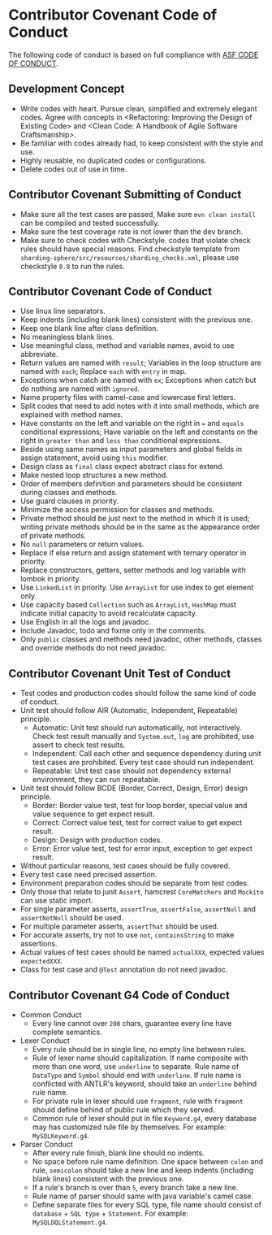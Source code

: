 # Contributor Covenant Code of Conduct

The following code of conduct is based on full compliance with [ASF CODE OF CONDUCT](https://www.apache.org/foundation/policies/conduct.html).

## Development Concept

 - Write codes with heart. Pursue clean, simplified and extremely elegant codes. Agree with concepts in &lt;Refactoring: Improving the Design of Existing Code&gt; and &lt;Clean Code: A Handbook of Agile Software Craftsmanship&gt;.
 - Be familiar with codes already had, to keep consistent with the style and use.
 - Highly reusable, no duplicated codes or configurations.
 - Delete codes out of use in time.

## Contributor Covenant Submitting of Conduct

 - Make sure all the test cases are passed, Make sure `mvn clean install` can be compiled and tested successfully.
 - Make sure the test coverage rate is not lower than the dev branch.
 - Make sure to check codes with Checkstyle. codes that violate check rules should have special reasons. Find checkstyle template from `sharding-sphere/src/resources/sharding_checks.xml`, please use checkstyle `8.8` to run the rules.

## Contributor Covenant Code of Conduct

 - Use linux line separators.
 - Keep indents (including blank lines) consistent with the previous one.
 - Keep one blank line after class definition.
 - No meaningless blank lines.
 - Use meaningful class, method and variable names, avoid to use abbreviate. 
 - Return values are named with `result`; Variables in the loop structure are named with `each`; Replace `each` with `entry` in map.
 - Exceptions when catch are named with `ex`; Exceptions when catch but do nothing are named with `ignored`.
 - Name property files with camel-case and lowercase first letters.
 - Split codes that need to add notes with it into small methods, which are explained with method names.
 - Have constants on the left and variable on the right in `=` and `equals` conditional expressions; Have variable on the left and constants on the right in `greater than` and `less than` conditional expressions.
 - Beside using same names as input parameters and global fields in assign statement, avoid using `this` modifier.
 - Design class as `final` class expect abstract class for extend.
 - Make nested loop structures a new method.
 - Order of members definition and parameters should be consistent during classes and methods.
 - Use guard clauses in priority.
 - Minimize the access permission for classes and methods.
 - Private method should be just next to the method in which it is used; writing private methods should be in the same as the appearance order of private methods.
 - No `null` parameters or return values.
 - Replace if else return and assign statement with ternary operator in priority.
 - Replace constructors, getters, setter methods and log variable with lombok in priority.
 - Use `LinkedList`  in priority. Use `ArrayList` for use index to get element only.
 - Use capacity based `Collection` such as `ArrayList`, `HashMap` must indicate initial capacity to avoid recalculate capacity.
 - Use English in all the logs and javadoc.
 - Include Javadoc, todo and fixme only in the comments.
 - Only `public` classes and methods need javadoc, other methods, classes and override methods do not need javadoc.

## Contributor Covenant Unit Test of Conduct

 - Test codes and production codes should follow the same kind of code of conduct.
 - Unit test should follow AIR (Automatic, Independent, Repeatable) principle.
   - Automatic: Unit test should run automatically, not interactively. Check test result manually and `System.out`, `log` are prohibited, use assert to check test results.
   - Independent: Call each other and sequence dependency during unit test cases are prohibited. Every test case should run independent.
   - Repeatable: Unit test case should not dependency external environment, they can run repeatable.
 - Unit test should follow BCDE (Border, Correct, Design, Error) design principle.
   - Border: Border value test, test for loop border, special value and value sequence to get expect result.
   - Correct: Correct value test, test for correct value to get expect result.
   - Design: Design with production codes.
   - Error: Error value test, test for error input, exception to get expect result.
 - Without particular reasons, test cases should be fully covered.
 - Every test case need precised assertion.
 - Environment preparation codes should be separate from test codes.
 - Only those that relate to junit `Assert`, hamcrest `CoreMatchers` and `Mockito` can use static import.
 - For single parameter asserts, `assertTrue`, `assertFalse`, `assertNull` and `assertNotNull` should be used.
 - For multiple parameter asserts, `assertThat` should be used.
 - For accurate asserts, try not to use `not`, `containsString` to make assertions.
 - Actual values of test cases should be named `actualXXX`, expected values `expectedXXX`.
 - Class for test case and `@Test` annotation do not need javadoc.

## Contributor Covenant G4 Code of Conduct
 - Common Conduct
   - Every line cannot over `200` chars, guarantee every line have complete semantics.
 - Lexer Conduct
   - Every rule should be in single line, no empty line between rules.
   - Rule of lexer name should capitalization. If name composite with more than one word, use `underline` to separate. Rule name of `DataType` and `Symbol` should end with `underline`. If rule name is conflicted with ANTLR's keyword, should take an `underline` behind rule name.
   - For private rule in lexer should use `fragment`, rule with `fragment` should define behind of public rule which they served.
   - Common rule of lexer should put in file `Keyword.g4`, every database may has customized rule file by themselves. For example: `MySQLKeyword.g4`.
 - Parser Conduct
   - After every rule finish, blank line should no indents.
   - No space before rule name definition. One space between `colon` and rule, `semicolon` should take a new line and keep indents (including blank lines) consistent with the previous one.
   - If a rule's branch is over than `5`, every branch take a new line.
   - Rule name of parser should same with java variable's camel case.
   - Define separate files for every SQL type, file name should consist of `database` + `SQL type` + `Statement`. For example: `MySQLDQLStatement.g4`.
